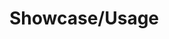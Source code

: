 <h1 href="https://wesleylim.notion.site/Journalify-web-app-showcase-usage-3a3a20e8f6f04a6c82d3bf36d62f584c" target="_blank">Showcase/Usage</h1>

